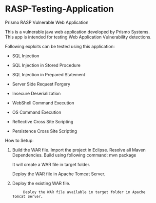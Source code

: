 # RASP-Testing-Application

Prismo RASP Vulnerable Web Application

This is a vulnerable java web application developed by Prismo Systems. This app is intended for testing Web Application Vulnerability detections. 

Following exploits can be tested using this application:

* SQL Injection

* SQL Injection in Stored Procedure

* SQL Injection in Prepared Statement

* Server Side Request Forgery

* Insecure Deserialization

* WebShell Command Execution

* OS Command Execution

* Reflective Cross Site Scripting

* Persistence Cross Site Scripting

How to Setup:
1. Build the WAR file.
	Import the project in Eclipse. Resolve all Maven Dependencies.
	Build using following command: mvn package
	
	It will create a WAR file in target folder.
	
	Deploy the WAR file in Apache Tomcat Server.

2. Deploy the existing WAR file.

            Deploy the WAR file available in target folder in Apache Tomcat Server.
	    
